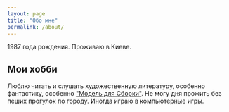```yaml
---
layout: page
title: "Обо мне"
permalink: /about/
---
```


1987 года рождения. Проживаю в Киеве.

## Мои хобби

Люблю читать и слушать художественную литературу, особенно фантастику, особенно ["Модель для Сборки"](https://ru.wikipedia.org/wiki/Модель_для_сборки_(радиопередача)). Не могу дня прожить без пеших прогулок по городу. Иногда играю в компьютерные игры.
